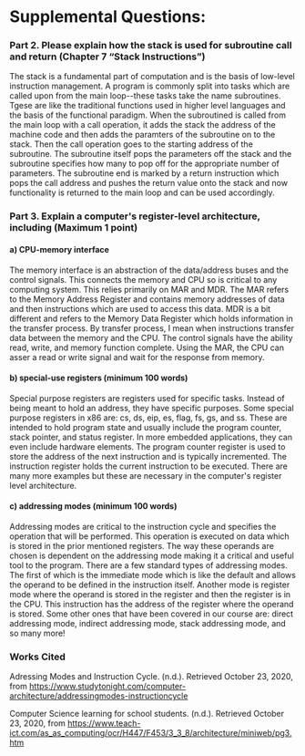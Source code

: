# Supplemental Questions:

### Part 2. Please explain how the stack is used for subroutine call and return (Chapter 7 “Stack Instructions”)

The stack is a fundamental part of computation and is the basis of low-level instruction management. A program is commonly split into tasks which are called upon from the main loop--these tasks take the name subroutines. Tgese are like the traditional functions used in higher level languages and the basis of the functional paradigm. When the subroutined is called from the main loop with a call operation, it adds the stack the address of the machine code and then adds the paramters of the subroutine on to the stack. Then the call operation goes to the starting address of the subroutine. The subroutine itself pops the parameters off the stack and the subroutine specifies how many to pop off for the appropriate number of parameters. The subroutine end is marked by a return instruction which pops the call address and pushes the return value onto the stack and now functionality is returned to the main loop and can be used accordingly.

### Part 3. Explain a computer's register-level architecture, including (Maximum 1 point) 

#### a) CPU-memory interface

The memory interface is an abstraction of the data/address buses and the control signals. This connects the memory and CPU so is critical to any computing system. This relies primarily on MAR and MDR. The  MAR refers to the Memory Address Register and contains memory addresses of data and then instructions which are used to access this data. MDR is a bit different and refers to the Memory Data Register which holds information in the transfer process. By transfer process, I mean when instructions transfer data between the memory and the CPU. The control signals have the ability read, write, and memory function complete. Using the MAR, the CPU can asser a read or write signal and wait for the response from memory. 

####  b) special-use registers (minimum 100 words)

Special purpose registers are registers used for specific tasks. Instead of being meant to hold an address, they have specific purposes. Some special purpose registers in x86 are: cs, ds, eip, es, flag, fs, gs, and ss. These are intended to hold program state and usually include the program counter, stack pointer, and status register. In more embedded applications, they can even include hardware elements. The program counter register is used to store the address of the next instruction and is typically incremented. The instruction register holds the current instruction to be executed. There are many more examples but these are necessary in the computer's register level architecture.

#### c) addressing modes (minimum 100 words)

Addressing modes are critical to the instruction cycle and specifies the operation that will be performed. This operation is executed on data which is stored in the prior mentioned registers. The way these operands are chosen is dependent on the addressing mode making it a critical and useful tool to the program. There are a few standard types of addressing modes. The first of which is the immediate mode which is like the default and allows the operand to be defined in the instruction itself. Another mode is register mode where the operand is stored in the register and then the register is in the CPU. This instruction has the address of the register where the operand is stored. Some other ones that have been covered in our course are: direct addressing mode, indirect addressing mode, stack addressing mode, and so many more!

### Works Cited

Adressing Modes and Instruction Cycle. (n.d.). Retrieved October 23, 2020, from https://www.studytonight.com/computer-architecture/addressingmodes-instructioncycle

Computer Science learning for school students. (n.d.). Retrieved October 23, 2020, from https://www.teach-ict.com/as_as_computing/ocr/H447/F453/3_3_8/architecture/miniweb/pg3.htm


